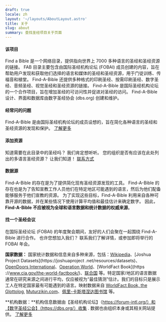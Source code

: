 ```yaml
---
draft: true
locale: zh
layout: '~/layouts/AboutLayout.astro'
title: 关于
slug: about
summary: 查找圣经项目关于页面
---
```


#### 该项目
Find a Bible 是一个网络目录，提供指向世界上 7000 多种语言的圣经和圣经资源的链接。 FAB 目录主要包含由国际圣经机构论坛 (FOBAI) 成员创建的内容，旨在帮助用户发现和获取他们选择的语言和媒体的圣经和圣经资源，用于门徒训练、传福音和植堂。 Find-A-Bible 还提供多种格式的印刷圣经、按需印刷圣经、数字圣经、音频圣经、视觉圣经和圣经资源的链接。 Find-A-Bible 是国际圣经机构论坛的一个合作项目，旨在增加圣经的可访问性并促进对圣经的访问。 Find-A-Bible 设计、界面和数据库由数字圣经协会 (dbs.org) 创建和维护。

#### 经常问的问题
Find-A-Bible 是由国际圣经机构论坛的成员设想的，旨在简化各种语言的圣经和圣经资源的发现和保护。
[了解更多](/zh/about/faq)

#### 添加资源
知道需要在此目录中的圣经吗？ 我们肯定想听听。 您的组织是否有应该在此处列出的多语言圣经资源？ 让我们知道！
[联系方式](/zh/about/contact)

#### 数据源
Find-A-Bible 的存在是为了提供简化现有圣经资源发现的工具。 Find-A-Bible 的存在也是为了告知宣教工作人员他们在特定地区可能遇到的语言，然后为他们配备能够服务于他们宣教的资源。 为了实现这些目标，Find-A-Bible 利用来自各种可靠开源的数据，并在某些情况下使用计算平均值和最佳估计来确定数字。 因此，**Find-A-Bible 不应被视为全球和语言数据和统计数据的权威来源**。

#### 找一个圣经会议
在国际圣经论坛 (FOBAI) 的年度聚会期间，友好的人们会聚在一起围绕 Find-A-Bible 进行合作。 也许您想加入我们？ 联系我们了解详情，或参加即将举行的 FOBAI 年会。

**国家数据：** 国家统计数据和信息来自多种来源，包括：[Wikipedia](https://en.wikipedia.org/wiki/List_of_countries_and_dependencies_by_area)、[Joshua Project Datasets](https://joshuaproject .net/resources/datasets)、[OpenDoors International](https://www.opendoors.org/persecution/countries/)、[Operation World](https://operationworld.org/)、[WorldFact Book](https ://www.cia.gov/the-world-factbook/)、[联合国](https://www.un.org/en/library/page/databases) 等。特定国家/地区的语言数据通常在研究来源之间进行平均，仅应被视为“最佳猜测”估计。我们的目标只是展示工人在特定国家最有可能遇到的语言。映射数据来自 [WorldFact Book, ](https://www.cia.gov/the-world-factbook/)[the Glottolog](https://glottolog.org/), [Muturzikin.com]( https://www.muturzikin.com/)、[佩里-卡斯塔涅达图书馆](https://maps.lib.utexas.edu/maps/index.html) 等。

**机构数据：**机构信息数据由【圣经机构论坛】（https://forum-intl.org/）和【数字圣经公会】（https://dbs.org/）收集 . 数据也由组织本身或其相关网站提供。 [了解更多](https://forum-intl.org/)